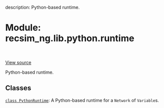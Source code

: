 description: Python-based runtime.

<div itemscope itemtype="http://developers.google.com/ReferenceObject">
<meta itemprop="name" content="recsim_ng.lib.python.runtime" />
<meta itemprop="path" content="Stable" />
</div>

# Module: recsim_ng.lib.python.runtime

<!-- Insert buttons and diff -->

<table class="tfo-notebook-buttons tfo-api nocontent" align="left">

</table>

<a target="_blank" href="https://github.com/google-research/recsim_ng/tree/master/recsim_ng/lib/python/runtime.py">View
source</a>

Python-based runtime.

## Classes

[`class PythonRuntime`](../../../recsim_ng/lib/python/runtime/PythonRuntime.md):
A Python-based runtime for a `Network` of `Variable`s.
